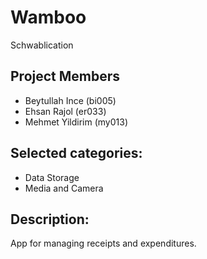 # Wamboo
Schwablication

## Project Members

- Beytullah Ince (bi005)
- Ehsan Rajol (er033)
- Mehmet Yildirim (my013)

## Selected categories:

- Data Storage
- Media and Camera


## Description:

App for managing receipts and expenditures.